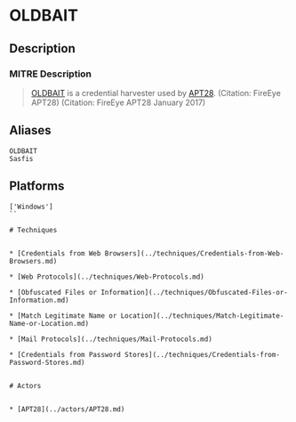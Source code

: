
# OLDBAIT

## Description

### MITRE Description

> [OLDBAIT](https://attack.mitre.org/software/S0138) is a credential harvester used by [APT28](https://attack.mitre.org/groups/G0007). (Citation: FireEye APT28) (Citation: FireEye APT28 January 2017)

## Aliases

```
OLDBAIT
Sasfis
```

## Platforms

```
['Windows']
``

# Techniques


* [Credentials from Web Browsers](../techniques/Credentials-from-Web-Browsers.md)

* [Web Protocols](../techniques/Web-Protocols.md)
    
* [Obfuscated Files or Information](../techniques/Obfuscated-Files-or-Information.md)
    
* [Match Legitimate Name or Location](../techniques/Match-Legitimate-Name-or-Location.md)
    
* [Mail Protocols](../techniques/Mail-Protocols.md)
    
* [Credentials from Password Stores](../techniques/Credentials-from-Password-Stores.md)
    

# Actors


* [APT28](../actors/APT28.md)

